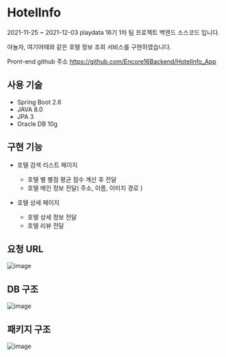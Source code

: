 # HotelInfo
2021-11-25 ~ 2021-12-03
playdata 16기 1차 팀 프로젝트 백엔드 소스코드 입니다.

야놀자, 여기어때와 같은 호텔 정보 조회 서비스를 구현하였습니다.

Pront-end github 주소
https://github.com/Encore16Backend/HotelInfo_App

## 사용 기술
- Spring Boot 2.6
- JAVA 8.0
- JPA 3
- Oracle DB 10g

## 구현 기능

- 호텔 검색 리스트 페이지
  - 호텔 별 별점 평균 점수 계산 후 전달
  - 호텔 메인 정보 전달( 주소, 이름, 이미지 경로 )

- 호텔 상세 페이지
  - 호텔 상세 정보 전달
  - 호텔 리뷰 전달

## 요청 URL
![image](https://user-images.githubusercontent.com/78013523/147844755-511ae645-9723-41ee-b9ef-8831aeab82dc.png)

## DB 구조
![image](https://user-images.githubusercontent.com/78013523/147844771-2f42b1c0-2b64-45c3-800a-2fd28f333168.png)

## 패키지 구조
![image](https://user-images.githubusercontent.com/78013523/147844776-ffe0f3d5-decb-4ff4-aea9-a38441650d96.png)
